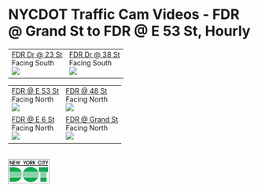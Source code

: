 # NYCDOT Traffic Cam Videos - FDR @ Grand St to FDR @ E 53 St, Hourly

<table>
  <tr>
    <td> 
      <a href="https://goo.gl/maps/7mgRmJo2rQa4o9Y79">FDR Dr @ 23 St</a>
      <br>
      Facing South
      <br>
      <img src="previews/253-134-S.gif">
    </td>
    <td>
      <a href="https://goo.gl/maps/N6xkyJaNn2sMcYbP7">FDR Dr @ 38 St</a>
      <br>
      Facing South
      <br>
      <img src="previews/689-640-S.gif">
    </td>
   </tr> 
</table>

<table>
  <tr>
    <td> 
      <a href="https://goo.gl/maps/LxapH6D1Cpt9XW1g7">FDR @ E 53 St</a>
      <br>
      Facing North
      <br>
      <img src="previews/733-681-N.gif">
    </td>
    <td>
      <a href="https://goo.gl/maps/vxqP9V6Tk13KjtWPA">FDR @ 48 St</a>
      <br>
      Facing North
      <br>
      <img src="previews/735-683-N.gif">
    </td>
   </tr>
  <tr>
    <td> 
      <a href="https://goo.gl/maps/NVWf6C8z43R3LtLA6">FDR @ E 6 St</a>
      <br>
      Facing North
      <br>
      <img src="previews/733-681-N.gif">
    </td>
    <td>
      <a href="https://goo.gl/maps/8bqgKtdoLUZMLqeb6">FDR @ Grand St</a>
      <br>
      Facing North
      <br>
      <img src="previews/731-679-N.gif">
    </td>
   </tr>
</table>

<br>
<a href="https://webcams.nyctmc.org/">
  <img height="50px" src="nycdot.jpeg"/>
</a>